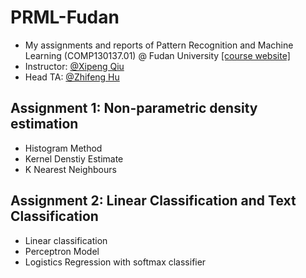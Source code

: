 # PRML-Fudan
- My assignments and reports of Pattern Recognition and Machine Learning (COMP130137.01) @ Fudan University
  [[course website]](COMP130137.01)
- Instructor: [@Xipeng Qiu](https://github.com/xpqiu)
- Head TA: [@Zhifeng Hu](https://github.com/ichn-hu)

## Assignment 1: Non-parametric density estimation
- Histogram Method
- Kernel Denstiy Estimate
- K Nearest Neighbours

## Assignment 2: Linear Classification and Text Classification
- Linear classification
- Perceptron Model
- Logistics Regression with softmax classifier
